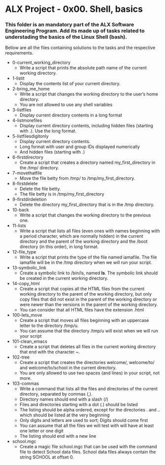 
# ALX Project - 0x00. Shell, basics

### This folder is an mandatory part of the ALX Software Engineering Program. Add its made up of tasks related to understading the basics of the Linux Shell (bash).

Bellow are all the files containing solutions to the tasks and the respective requirements.

* 0-current_working_directory
	- Write a script that prints the absolute path name of the current working directory.
* 1-listit
	- Display the contents list of your current directory.
* 2-bring_me_home
	- Write a script that changes the working directory to the user’s home directory.
	- You are not allowed to use any shell variables
* 3-listfiles
	- Display current directory contents in a long format
* 4-listmorefiles
	- Display current directory contents, including hidden files (starting with .). Use the long format.
* 5-listfilesdigitonly
	- Display current directory contents.
	- Long format with user and group IDs displayed numerically
	- And hidden files (starting with .)
* 6-firstdirectory
	- Create a script that creates a directory named my_first_directory in the /tmp/ directory.
* 7-movethatfile
	- Move the file betty from /tmp/ to /tmp/my_first_directory.
* 8-firstdelete
	- Delete the file betty.
	- The file betty is in /tmp/my_first_directory
* 9-firstdirdeletion
	- Delete the directory my_first_directory that is in the /tmp directory.
* 10-back
	- Write a script that changes the working directory to the previous one.
* 11-lists
	- Write a script that lists all files (even ones with names beginning with a period character, which are normally hidden) in the current directory and the parent of the working directory and the /boot directory (in this order), in long format.
*  12-file_type
	- Write a script that prints the type of the file named iamafile. The file iamafile will be in the /tmp directory when we will run your script.
* 13-symbolic_link
	- Create a symbolic link to /bin/ls, named __ls__. The symbolic link should be created in the current working directory.
* 14-copy_html
	- Create a script that copies all the HTML files from the current working directory to the parent of the working directory, but only copy files that did not exist in the parent of the working directory or were newer than the versions in the parent of the working directory.
	- You can consider that all HTML files have the extension .html
* 100-lets_move
	- Create a script that moves all files beginning with an uppercase letter to the directory /tmp/u.
	- You can assume that the directory /tmp/u will exist when we will run your script
* 101-clean_emacs
	- Create a script that deletes all files in the current working directory that end with the character ~.
* 102-tree
	- Create a script that creates the directories welcome/, welcome/to/ and welcome/to/school in the current directory.
	- You are only allowed to use two spaces (and lines) in your script, not more.
* 103-commas
	- Write a command that lists all the files and directories of the current directory, separated by commas (,).
	- Directory names should end with a slash (/)
	- Files and directories starting with a dot (.) should be listed
	- The listing should be alpha ordered, except for the directories . and .. which should be listed at the very beginning
	- Only digits and letters are used to sort; Digits should come first
	- You can assume that all the files we will test with will have at least one letter or one digit
	- The listing should end with a new line
* school.mgc
	- Create a magic file school.mgc that can be used with the command file to detect School data files. School data files always contain the string SCHOOL at offset 0.

